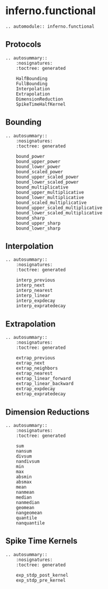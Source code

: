 # inferno.functional

```{eval-rst}
.. automodule:: inferno.functional
```

## Protocols

```{eval-rst}
.. autosummary::
    :nosignatures:
    :toctree: generated

    HalfBounding
    FullBounding
    Interpolation
    Extrapolation
    DimensionReduction
    SpikeTimeHalfKernel
```

## Bounding

```{eval-rst}
.. autosummary::
    :nosignatures:
    :toctree: generated

    bound_power
    bound_upper_power
    bound_lower_power
    bound_scaled_power
    bound_upper_scaled_power
    bound_lower_scaled_power
    bound_multiplicative
    bound_upper_multiplicative
    bound_lower_multiplicative
    bound_scaled_multiplicative
    bound_upper_scaled_multiplicative
    bound_lower_scaled_multiplicative
    bound_sharp
    bound_upper_sharp
    bound_lower_sharp
```

## Interpolation

```{eval-rst}
.. autosummary::
    :nosignatures:
    :toctree: generated

    interp_previous
    interp_next
    interp_nearest
    interp_linear
    interp_expdecay
    interp_expratedecay
```

## Extrapolation

```{eval-rst}
.. autosummary::
    :nosignatures:
    :toctree: generated

    extrap_previous
    extrap_next
    extrap_neighbors
    extrap_nearest
    extrap_linear_forward
    extrap_linear_backward
    extrap_expdecay
    extrap_expratedecay
```

## Dimension Reductions

```{eval-rst}
.. autosummary::
    :nosignatures:
    :toctree: generated

    sum
    nansum
    divsum
    nandivsum
    min
    max
    absmin
    absmax
    mean
    nanmean
    median
    nanmedian
    geomean
    nangeomean
    quantile
    nanquantile
```

## Spike Time Kernels
```{eval-rst}
.. autosummary::
    :nosignatures:
    :toctree: generated

    exp_stdp_post_kernel
    exp_stdp_pre_kernel
```
